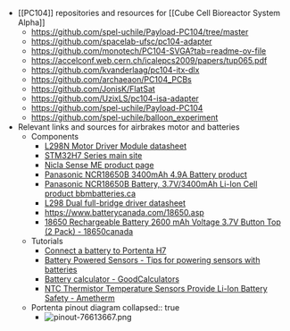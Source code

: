 - [[PC104]] repositories and resources for [[Cube Cell Bioreactor System Alpha]]
	- https://github.com/spel-uchile/Payload-PC104/tree/master
	- https://github.com/spacelab-ufsc/pc104-adapter
	- https://github.com/monotech/PC104-SVGA?tab=readme-ov-file
	- https://accelconf.web.cern.ch/icalepcs2009/papers/tup065.pdf
	- https://github.com/kvanderlaag/pc104-itx-dlx
	- https://github.com/archaeaon/PC104_PCBs
	- https://github.com/JonisK/FlatSat
	- https://github.com/UzixLS/pc104-isa-adapter
	- https://github.com/spel-uchile/Payload-PC104
	- https://github.com/spel-uchile/balloon_experiment
- Relevant links and sources for airbrakes motor and batteries
	- Components
		- [L298N Motor Driver Module datasheet](https://components101.com/modules/l293n-motor-driver-module)
		- [STM32H7 Series main site](https://www.st.com/en/microcontrollers-microprocessors/stm32h7-series.html)
		- [Nicla Sense ME product page](https://store.arduino.cc/products/nicla-sense-me)
		- [Panasonic NCR18650B 3400mAh 4.9A Battery product](https://www.18650batterystore.com/en-ca/products/panasonic-ncr18650b)
		- [Panasonic NCR18650B Battery, 3.7V/3400mAh Li-Ion Cell product bbmbatteries.ca](https://bbmbattery.ca/products/panasonic-ncr18650b-battery-3-7v-3400mah-li-ion-cell)
		- [L298 Dual full-bridge driver datasheet](https://www.st.com/resource/en/datasheet/l298.pdf)
		- https://www.batterycanada.com/18650.asp
		- [18650 Rechargeable Battery 2600 mAh Voltage 3.7V Button Top (2 Pack) - 18650canada](https://18650canada.ca/product/18650-rechargeable-battery/)
	- Tutorials
		- [Connect a battery to Portenta H7](https://support.arduino.cc/hc/en-us/articles/4405015055762-Connect-a-battery-to-Portenta-H7)
		- [Battery Powered Sensors - Tips for powering sensors with batteries](https://www.mysensors.org/build/battery)
		- [Battery calculator - GoodCalculators](https://goodcalculators.com/battery-pack-calculator/)
		- [NTC Thermistor Temperature Sensors Provide Li-Ion Battery Safety - Ametherm](https://www.ametherm.com/blog/thermistors/thermistors-ntc-thermistor-temperature-sensors-provide-li-ion-battery-safety/)
	- Portenta pinout diagram
	  collapsed:: true
		- ![pinout-76613667.png](../assets/pinout-76613667_1707687377638_0.png)
